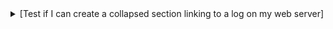 <details>

<summary>  [Test if I can create a collapsed section linking to a log on my web server]<https://www.mustafejen.se/~per/tmp/debug/liquidsoaplogII.txt>
</summary>


</details>
